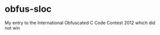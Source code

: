 obfus-sloc
==========

My entry to the International Obfuscated C Code Contest 2012 which did not win
